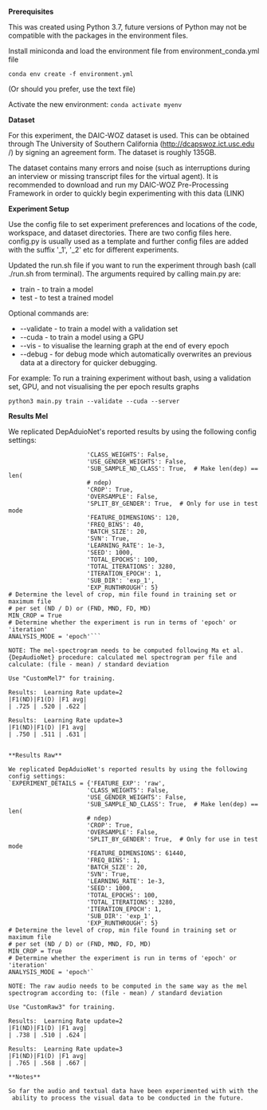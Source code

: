 **Prerequisites**

This was created using Python 3.7, future versions of Python may not be compatible with the packages in the environment files. 

Install miniconda and load the environment file from environment_conda.yml file

`conda env create -f environment.yml`

(Or should you prefer, use the text file)

Activate the new environment: `conda activate myenv`

**Dataset**

For this experiment, the DAIC-WOZ dataset is used. This can be obtained
 through The University of Southern California (http://dcapswoz.ict.usc.edu
 /) by signing an agreement form. The dataset is roughly 135GB. 
 
 The dataset contains many errors and noise (such as interruptions during an
  interview or missing transcript files for the virtual agent). It is
   recommended to download and run my DAIC-WOZ Pre-Processing Framework in
    order to quickly begin experimenting with this data (LINK)

**Experiment Setup**

Use the config file to set experiment preferences and locations of the code, workspace, and dataset directories. There are two config files here. config.py is usually used as a template and further config files are added with the suffix '_1', '_2' etc for different experiments. 

Updated the run.sh file if you want to run the experiment through bash (call
 ./run.sh from terminal). The arguments required by calling main.py
  are: 
 - train - to train a model 
- test - to test a trained model

Optional commands are: 
- --validate - to train a model with a validation set
- --cuda - to train a model using a GPU
- --vis - to visualise the learning graph at the end of every epoch
- --debug - for debug mode which automatically overwrites an previous data at
  a directory for quicker debugging. 

For example: To run a training experiment without bash, using a validation
 set, GPU, and not visualising the per epoch results graphs
 
 `python3 main.py train --validate --cuda --server`
 
**Results Mel**

We replicated DepAduioNet's reported results by using the following config settings:
```EXPERIMENT_DETAILS = {'FEATURE_EXP': 'mel',
                      'CLASS_WEIGHTS': False,
                      'USE_GENDER_WEIGHTS': False,
                      'SUB_SAMPLE_ND_CLASS': True,  # Make len(dep) == len(
                      # ndep)
                      'CROP': True,
                      'OVERSAMPLE': False,
                      'SPLIT_BY_GENDER': True,  # Only for use in test mode
                      'FEATURE_DIMENSIONS': 120,
                      'FREQ_BINS': 40,
                      'BATCH_SIZE': 20,
                      'SVN': True,
                      'LEARNING_RATE': 1e-3,
                      'SEED': 1000,
                      'TOTAL_EPOCHS': 100,
                      'TOTAL_ITERATIONS': 3280,
                      'ITERATION_EPOCH': 1,
                      'SUB_DIR': 'exp_1',
                      'EXP_RUNTHROUGH': 5}
# Determine the level of crop, min file found in training set or maximum file
# per set (ND / D) or (FND, MND, FD, MD)
MIN_CROP = True
# Determine whether the experiment is run in terms of 'epoch' or 'iteration'
ANALYSIS_MODE = 'epoch'```

NOTE: The mel-spectrogram needs to be computed following Ma et al. {DepAudioNet} procedure: calculated mel spectrogram per file and calculate: (file - mean) / standard deviation

Use "CustomMel7" for training.

Results:  Learning Rate update=2 
|F1(ND)|F1(D) |F1 avg|
| .725 | .520 | .622 |

Results:  Learning Rate update=3
|F1(ND)|F1(D) |F1 avg|
| .750 | .511 | .631 | 


**Results Raw**

We replicated DepAduioNet's reported results by using the following config settings:
`EXPERIMENT_DETAILS = {'FEATURE_EXP': 'raw',
                      'CLASS_WEIGHTS': False,
                      'USE_GENDER_WEIGHTS': False,
                      'SUB_SAMPLE_ND_CLASS': True,  # Make len(dep) == len(
                      # ndep)
                      'CROP': True,
                      'OVERSAMPLE': False,
                      'SPLIT_BY_GENDER': True,  # Only for use in test mode
                      'FEATURE_DIMENSIONS': 61440,
                      'FREQ_BINS': 1,
                      'BATCH_SIZE': 20,
                      'SVN': True,
                      'LEARNING_RATE': 1e-3,
                      'SEED': 1000,
                      'TOTAL_EPOCHS': 100,
                      'TOTAL_ITERATIONS': 3280,
                      'ITERATION_EPOCH': 1,
                      'SUB_DIR': 'exp_1',
                      'EXP_RUNTHROUGH': 5}
# Determine the level of crop, min file found in training set or maximum file
# per set (ND / D) or (FND, MND, FD, MD)
MIN_CROP = True
# Determine whether the experiment is run in terms of 'epoch' or 'iteration'
ANALYSIS_MODE = 'epoch'`

NOTE: The raw audio needs to be computed in the same way as the mel spectrogram according to: (file - mean) / standard deviation

Use "CustomRaw3" for training.

Results:  Learning Rate update=2 
|F1(ND)|F1(D) |F1 avg|
| .738 | .510 | .624 |

Results:  Learning Rate update=3
|F1(ND)|F1(D) |F1 avg|
| .765 | .568 | .667 | 

**Notes**

So far the audio and textual data have been experimented with with the
 ability to process the visual data to be conducted in the future.  

